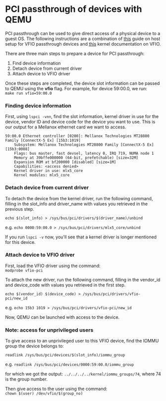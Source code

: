 # PCI passthrough of devices with QEMU
PCI passthrough can be used to give direct access of a physical device to a guest OS. 
The following instructions are a combination of [this](https://www.ibm.com/docs/en/linux-on-systems?topic=vfio-host-setup) guide on host setup for VFIO passthrough devices and [this](https://www.kernel.org/doc/Documentation/vfio.txt) kernel documentation on VFIO.

There are three main steps to prepare a device for PCI passthrough:
1. Find device information
2. Detach device from current driver
3. Attach device to VFIO driver

Once these steps are completed, the device slot information can be passed to QEMU using the **vfio** flag. For example, for device 59:00.0, we run:    
`make run vfio=59:00.0`

### Finding device information
First, using `lspci -vnn`, find the slot information, kernel driver in use for the device, vendor ID and device code for the device you want to use.
This is our output for a Mellanox ethernet card we want to access.
```
59:00.0 Ethernet controller [0200]: Mellanox Technologies MT28800 Family [ConnectX-5 Ex] [15b3:1019]
	Subsystem: Mellanox Technologies MT28800 Family [ConnectX-5 Ex] [15b3:0008]
	Flags: bus master, fast devsel, latency 0, IRQ 719, NUMA node 1
	Memory at 39bffe000000 (64-bit, prefetchable) [size=32M]
	Expansion ROM at bf200000 [disabled] [size=1M]
	Capabilities: <access denied>
	Kernel driver in use: mlx5_core
	Kernel modules: mlx5_core
```

### Detach device from current driver
To detach the device from the kernel driver, run the following command, filling in the slot_info and driver_name with values you retrieved in the previous step.
``` 
echo $(slot_info) > /sys/bus/pci/drivers/$(driver_name)/unbind
```
e.g. `echo 0000:59:00.0 > /sys/bus/pci/drivers/mlx5_core/unbind`

If you run `lspci -v` now, you'll see that a kernel driver is longer mentioned for this device.

### Attach device to VFIO driver
First, load the VFIO driver using the command:  
`modprobe vfio-pci`

To attach the new driver, run the following command, filling in the vendor_id and device_code with values you retrieved in the first step.
```
echo $(vendor_id) $(device_code) > /sys/bus/pci/drivers/vfio-pci/new_id
```
e.g. `echo 15b3 1019 > /sys/bus/pci/drivers/vfio-pci/new_id`

Now, QEMU can be launched with access to the device.

### Note: access for unprivileged users
To give access to an unprivileged user to this VFIO device, find the IOMMU group the device belongs to:
```
readlink /sys/bus/pci/devices/$(slot_info)/iommu_group
```
e.g. `readlink /sys/bus/pci/devices/0000:59:00.0/iommu_group`

for which we got the output: `../../../../kernel/iommu_groups/74`, where 74 is the group number.

Then give access to the user using the command:   
`chown $(user) /dev/vfio/$(group_no)`
